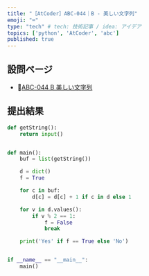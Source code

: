 ```yaml
---
title: "［AtCoder］ABC-044｜B - 美しい文字列"
emoji: "⌨️"
type: "tech" # tech: 技術記事 / idea: アイデア
topics: ['python', 'AtCoder', 'abc']
published: true
---
```


## 設問ページ

- 🔗[ABC-044 B 美しい文字列](https://atcoder.jp/contests/abc044/tasks/abc044_b)

## 提出結果

```python
def getString():
    return input()


def main():
    buf = list(getString())

    d = dict()
    f = True

    for c in buf:
        d[c] = d[c] + 1 if c in d else 1

    for v in d.values():
        if v % 2 == 1:
            f = False
            break

    print('Yes' if f == True else 'No')


if __name__ == "__main__":
    main()
```
